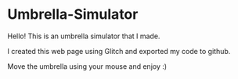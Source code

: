 # Umbrella-Simulator

Hello! This is an umbrella simulator that I made. 

I created this web page using Glitch and exported my code to github.

Move the umbrella using your mouse and enjoy :)
